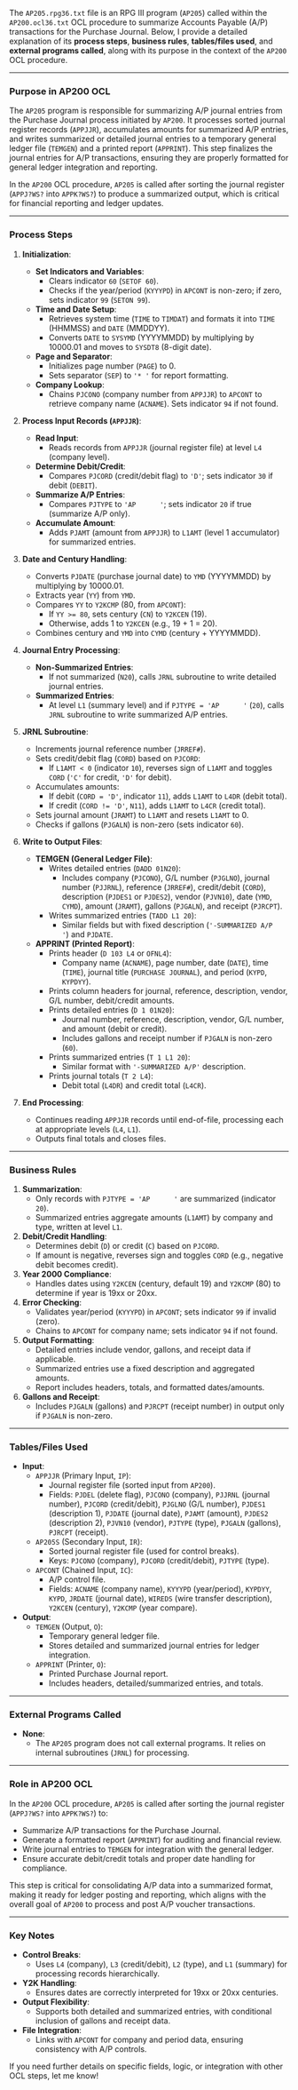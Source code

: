 The `AP205.rpg36.txt` file is an RPG III program (`AP205`) called within the `AP200.ocl36.txt` OCL procedure to summarize Accounts Payable (A/P) transactions for the Purchase Journal. Below, I provide a detailed explanation of its **process steps**, **business rules**, **tables/files used**, and **external programs called**, along with its purpose in the context of the `AP200` OCL procedure.

---

### **Purpose in AP200 OCL**
The `AP205` program is responsible for summarizing A/P journal entries from the Purchase Journal process initiated by `AP200`. It processes sorted journal register records (`APPJJR`), accumulates amounts for summarized A/P entries, and writes summarized or detailed journal entries to a temporary general ledger file (`TEMGEN`) and a printed report (`APPRINT`). This step finalizes the journal entries for A/P transactions, ensuring they are properly formatted for general ledger integration and reporting.

In the `AP200` OCL procedure, `AP205` is called after sorting the journal register (`APPJ?WS?` into `APPK?WS?`) to produce a summarized output, which is critical for financial reporting and ledger updates.

---

### **Process Steps**

1. **Initialization**:
   - **Set Indicators and Variables**:
     - Clears indicator `60` (`SETOF 60`).
     - Checks if the year/period (`KYYYPD`) in `APCONT` is non-zero; if zero, sets indicator `99` (`SETON 99`).
   - **Time and Date Setup**:
     - Retrieves system time (`TIME` to `TIMDAT`) and formats it into `TIME` (HHMMSS) and `DATE` (MMDDYY).
     - Converts `DATE` to `SYSYMD` (YYYYMMDD) by multiplying by 10000.01 and moves to `SYSDT8` (8-digit date).
   - **Page and Separator**:
     - Initializes page number (`PAGE`) to 0.
     - Sets separator (`SEP`) to `'* '` for report formatting.
   - **Company Lookup**:
     - Chains `PJCONO` (company number from `APPJJR`) to `APCONT` to retrieve company name (`ACNAME`). Sets indicator `94` if not found.

2. **Process Input Records (`APPJJR`)**:
   - **Read Input**:
     - Reads records from `APPJJR` (journal register file) at level `L4` (company level).
   - **Determine Debit/Credit**:
     - Compares `PJCORD` (credit/debit flag) to `'D'`; sets indicator `30` if debit (`DEBIT`).
   - **Summarize A/P Entries**:
     - Compares `PJTYPE` to `'AP      '`; sets indicator `20` if true (summarize A/P only).
   - **Accumulate Amount**:
     - Adds `PJAMT` (amount from `APPJJR`) to `L1AMT` (level 1 accumulator) for summarized entries.

3. **Date and Century Handling**:
   - Converts `PJDATE` (purchase journal date) to `YMD` (YYYYMMDD) by multiplying by 10000.01.
   - Extracts year (`YY`) from `YMD`.
   - Compares `YY` to `Y2KCMP` (80, from `APCONT`):
     - If `YY >= 80`, sets century (`CN`) to `Y2KCEN` (19).
     - Otherwise, adds 1 to `Y2KCEN` (e.g., 19 + 1 = 20).
   - Combines century and `YMD` into `CYMD` (century + YYYYMMDD).

4. **Journal Entry Processing**:
   - **Non-Summarized Entries**:
     - If not summarized (`N20`), calls `JRNL` subroutine to write detailed journal entries.
   - **Summarized Entries**:
     - At level `L1` (summary level) and if `PJTYPE = 'AP      '` (`20`), calls `JRNL` subroutine to write summarized A/P entries.

5. **JRNL Subroutine**:
   - Increments journal reference number (`JRREF#`).
   - Sets credit/debit flag (`CORD`) based on `PJCORD`:
     - If `L1AMT < 0` (indicator `10`), reverses sign of `L1AMT` and toggles `CORD` (`'C'` for credit, `'D'` for debit).
   - Accumulates amounts:
     - If debit (`CORD = 'D'`, indicator `11`), adds `L1AMT` to `L4DR` (debit total).
     - If credit (`CORD != 'D'`, `N11`), adds `L1AMT` to `L4CR` (credit total).
   - Sets journal amount (`JRAMT`) to `L1AMT` and resets `L1AMT` to 0.
   - Checks if gallons (`PJGALN`) is non-zero (sets indicator `60`).

6. **Write to Output Files**:
   - **TEMGEN (General Ledger File)**:
     - Writes detailed entries (`DADD 01N20`):
       - Includes company (`PJCONO`), G/L number (`PJGLNO`), journal number (`PJJRNL`), reference (`JRREF#`), credit/debit (`CORD`), description (`PJDES1` or `PJDES2`), vendor (`PJVN10`), date (`YMD`, `CYMD`), amount (`JRAMT`), gallons (`PJGALN`), and receipt (`PJRCPT`).
     - Writes summarized entries (`TADD L1 20`):
       - Similar fields but with fixed description (`'-SUMMARIZED A/P         '`) and `PJDATE`.
   - **APPRINT (Printed Report)**:
     - Prints header (`D 103 L4` or `OFNL4`):
       - Company name (`ACNAME`), page number, date (`DATE`), time (`TIME`), journal title (`PURCHASE JOURNAL`), and period (`KYPD`, `KYPDYY`).
     - Prints column headers for journal, reference, description, vendor, G/L number, debit/credit amounts.
     - Prints detailed entries (`D 1 01N20`):
       - Journal number, reference, description, vendor, G/L number, and amount (debit or credit).
       - Includes gallons and receipt number if `PJGALN` is non-zero (`60`).
     - Prints summarized entries (`T 1 L1 20`):
       - Similar format with `'-SUMMARIZED A/P'` description.
     - Prints journal totals (`T 2 L4`):
       - Debit total (`L4DR`) and credit total (`L4CR`).

7. **End Processing**:
   - Continues reading `APPJJR` records until end-of-file, processing each at appropriate levels (`L4`, `L1`).
   - Outputs final totals and closes files.

---

### **Business Rules**
1. **Summarization**:
   - Only records with `PJTYPE = 'AP      '` are summarized (indicator `20`).
   - Summarized entries aggregate amounts (`L1AMT`) by company and type, written at level `L1`.
2. **Debit/Credit Handling**:
   - Determines debit (`D`) or credit (`C`) based on `PJCORD`.
   - If amount is negative, reverses sign and toggles `CORD` (e.g., negative debit becomes credit).
3. **Year 2000 Compliance**:
   - Handles dates using `Y2KCEN` (century, default 19) and `Y2KCMP` (80) to determine if year is 19xx or 20xx.
4. **Error Checking**:
   - Validates year/period (`KYYYPD`) in `APCONT`; sets indicator `99` if invalid (zero).
   - Chains to `APCONT` for company name; sets indicator `94` if not found.
5. **Output Formatting**:
   - Detailed entries include vendor, gallons, and receipt data if applicable.
   - Summarized entries use a fixed description and aggregated amounts.
   - Report includes headers, totals, and formatted dates/amounts.
6. **Gallons and Receipt**:
   - Includes `PJGALN` (gallons) and `PJRCPT` (receipt number) in output only if `PJGALN` is non-zero.

---

### **Tables/Files Used**
- **Input**:
  - `APPJJR` (Primary Input, `IP`):
    - Journal register file (sorted input from `AP200`).
    - Fields: `PJDEL` (delete flag), `PJCONO` (company), `PJJRNL` (journal number), `PJCORD` (credit/debit), `PJGLNO` (G/L number), `PJDES1` (description 1), `PJDATE` (journal date), `PJAMT` (amount), `PJDES2` (description 2), `PJVN10` (vendor), `PJTYPE` (type), `PJGALN` (gallons), `PJRCPT` (receipt).
  - `AP205S` (Secondary Input, `IR`):
    - Sorted journal register file (used for control breaks).
    - Keys: `PJCONO` (company), `PJCORD` (credit/debit), `PJTYPE` (type).
  - `APCONT` (Chained Input, `IC`):
    - A/P control file.
    - Fields: `ACNAME` (company name), `KYYYPD` (year/period), `KYPDYY`, `KYPD`, `JRDATE` (journal date), `WIREDS` (wire transfer description), `Y2KCEN` (century), `Y2KCMP` (year compare).
- **Output**:
  - `TEMGEN` (Output, `O`):
    - Temporary general ledger file.
    - Stores detailed and summarized journal entries for ledger integration.
  - `APPRINT` (Printer, `O`):
    - Printed Purchase Journal report.
    - Includes headers, detailed/summarized entries, and totals.

---

### **External Programs Called**
- **None**:
  - The `AP205` program does not call external programs. It relies on internal subroutines (`JRNL`) for processing.

---

### **Role in AP200 OCL**
In the `AP200` OCL procedure, `AP205` is called after sorting the journal register (`APPJ?WS?` into `APPK?WS?`) to:
- Summarize A/P transactions for the Purchase Journal.
- Generate a formatted report (`APPRINT`) for auditing and financial review.
- Write journal entries to `TEMGEN` for integration with the general ledger.
- Ensure accurate debit/credit totals and proper date handling for compliance.

This step is critical for consolidating A/P data into a summarized format, making it ready for ledger posting and reporting, which aligns with the overall goal of `AP200` to process and post A/P voucher transactions.

---

### **Key Notes**
- **Control Breaks**:
  - Uses `L4` (company), `L3` (credit/debit), `L2` (type), and `L1` (summary) for processing records hierarchically.
- **Y2K Handling**:
  - Ensures dates are correctly interpreted for 19xx or 20xx centuries.
- **Output Flexibility**:
  - Supports both detailed and summarized entries, with conditional inclusion of gallons and receipt data.
- **File Integration**:
  - Links with `APCONT` for company and period data, ensuring consistency with A/P controls.

If you need further details on specific fields, logic, or integration with other OCL steps, let me know!